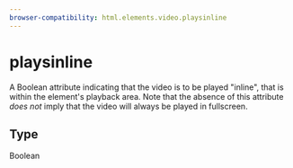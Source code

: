 ```yaml
---
browser-compatibility: html.elements.video.playsinline
---
```


# playsinline

A Boolean attribute indicating that the video is to be played "inline", that is within the element's playback area. Note that the absence of this attribute _does not_ imply that the video will always be played in fullscreen.

## Type

Boolean